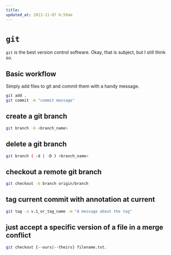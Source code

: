 ```yaml
---
title:
updated_at: 2013-11-07 6:59am
---
```


# `git`

`git` is the best version control software. Okay, that is subject, but I still think so. 

## Basic workflow

Simply add files to git and commit them with a handy message. 

```bash
git add .
git commit -m "commit message"
```

## create a git branch

```bash
git branch -b <branch_name>
```

## delete a git branch

```bash
git branch ( -d | -D ) <branch_name>
```

## checkout a remote git branch

```bash
git checkout -b branch origin/branch
```

## tag current commit with annotation at current

```bash
git tag -a v.1_or_tag_name -m "A message about the tag"
```

## just accept a specific version of a file in a merge conflict

```bash
git checkout {--ours|--theirs} filename.txt.
```
